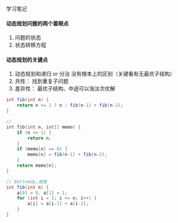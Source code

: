 学习笔记
#### 动态规划问题的两个着眼点
1. 问题的状态
2. 状态转移方程
#### 动态规划的关键点
1. 动态规划和递归 or 分治 没有根本上的区别（关键看有无最优子结构）
2. 共性： 找到重复子问题
3. 差异性： 最优子结构、中途可以淘汰次优解

```java
int fib(int n) {
	return n <= 1 ? n : fib(n-1) + fib(n-2);
}

// 
int fib(int n, int[] memo) {
	if (n <= 1) {
		return n;
	}
	if (memo[n] == 0) {
		memo[n] = fib(n-1) + fib(n-2);
	}
	return memo[n];
}

// BottomUp,递推
int fib(int n) {
	a[0] = 0, a[1] = 1;
	for (int i = 2; i <= n; i++) {
		a[i] = a[i-1] + a[i-2];
	}
}